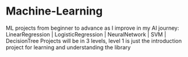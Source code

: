 # Machine-Learning
ML projects from beginner to advance as I improve in my AI journey: LinearRegression | LogisticRegression | NeuralNetwork | SVM | DecisionTree
Projects will be in 3 levels, level 1 is just the introduction project for learning and understanding the library
